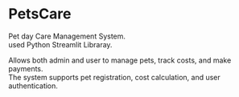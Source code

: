 # PetsCare 
Pet day Care Management System.  
used Python Streamlit Libraray.  

Allows both admin and user to manage pets, track costs, and make payments.  
The system supports pet registration, cost calculation, and user authentication.
